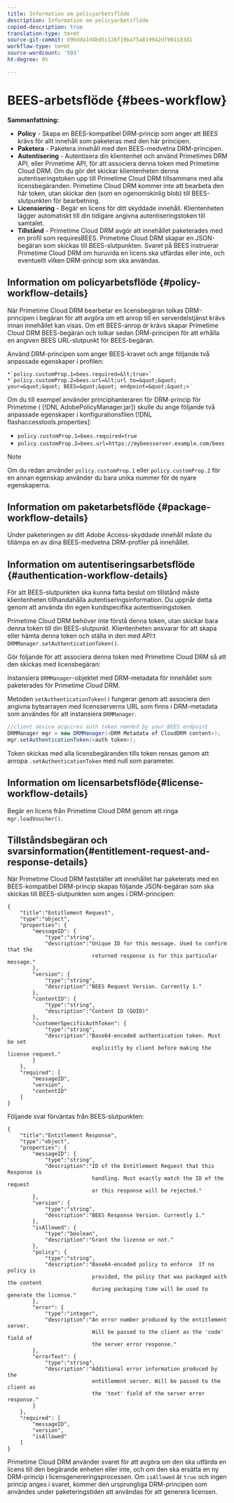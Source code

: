 ```yaml
---
title: Information om policyarbetsflöde
description: Information om policyarbetsflöde
copied-description: true
translation-type: tm+mt
source-git-commit: 89bdda1d4bd5c126f19ba75a819942df901183d1
workflow-type: tm+mt
source-wordcount: '593'
ht-degree: 0%

---
```



# BEES-arbetsflöde {#bees-workflow}

**Sammanfattning:**

* **Policy**  - Skapa en BEES-kompatibel DRM-princip som anger att BEES krävs för allt innehåll som paketeras med den här principen.
* **Paketera**  - Paketera innehåll med den BEES-medvetna DRM-principen.
* **Autentisering**  - Autentisera din klientenhet och använd Primetimes DRM API, eller Primetime API, för att associera denna token med Primetime Cloud DRM. Om du gör det skickar klientenheten denna autentiseringstoken upp till Primetime Cloud DRM tillsammans med alla licensbegäranden. Primetime Cloud DRM kommer inte att bearbeta den här token, utan skickar den (som en ogenomskinlig blob) till BEES-slutpunkten för bearbetning.
* **Licensiering**  - Begär en licens för ditt skyddade innehåll. Klientenheten lägger automatiskt till din tidigare angivna autentiseringstoken till samtalet.
* **Tillstånd**  - Primetime Cloud DRM avgör att innehållet paketerades med en profil som requiresBEES. Primetime Cloud DRM skapar en JSON-begäran som skickas till BEES-slutpunkten. Svaret på BEES instruerar Primetime Cloud DRM om huruvida en licens ska utfärdas eller inte, och eventuellt vilken DRM-princip som ska användas.

## Information om policyarbetsflöde {#policy-workflow-details}

När Primetime Cloud DRM bearbetar en licensbegäran tolkas DRM-principen i begäran för att avgöra om ett anrop till en serverdelstjänst krävs innan innehållet kan visas. Om ett BEES-anrop *är* krävs skapar Primetime Cloud DRM BEES-begäran och tolkar sedan DRM-principen för att erhålla en angiven BEES URL-slutpunkt för BEES-begäran.

Använd DRM-principen som anger BEES-kravet och ange följande två anpassade egenskaper i profilen:

    *`policy.customProp.1=bees.required=&lt;true>`
    *`policy.customProp.2=bees.url=&lt;url to=&quot;&quot; your=&quot;&quot; BEES=&quot;&quot; endpoint=&quot;&quot;>`

<!--<a id="example_F617FC49A4824C0CB234C92E57D876D3"></a>-->

Om du till exempel använder principhanteraren för DRM-princip för Primetime ( [!DNL AdobePolicyManager.jar]) skulle du ange följande två anpassade egenskaper i konfigurationsfilen [!DNL flashaccesstools.properties]:

* `policy.customProp.1=bees.required=true`
* `policy.customProp.2=bees.url=https://mybeesserver.example.com/bees`

>[!NOTE]
>
>Om du redan använder `policy.customProp.1` eller `policy.customProp.2` för en annan egenskap använder du bara unika nummer för de nyare egenskaperna.

## Information om paketarbetsflöde {#package-workflow-details}

Under paketeringen av ditt Adobe Access-skyddade innehåll måste du tillämpa en av dina BEES-medvetna DRM-profiler på innehållet.

## Information om autentiseringsarbetsflöde {#authentication-workflow-details}

För att BEES-slutpunkten ska kunna fatta beslut om tillstånd måste klientenheten tillhandahålla autentiseringsinformation. Du uppnår detta genom att använda din egen kundspecifika autentiseringstoken.

Primetime Cloud DRM behöver inte förstå denna token, utan skickar bara denna token till din BEES-slutpunkt. Klientenheten ansvarar för att skapa eller hämta denna token och ställa in den med API:t `DRMManager.setAuthenticationToken()`.

Gör följande för att associera denna token med Primetime Cloud DRM så att den skickas med licensbegäran:

Instansiera `DRMManager`-objektet med DRM-metadata för innehållet som paketerades för Primetime Cloud DRM.

Metoden `setAuthenticationToken()` fungerar genom att associera den angivna bytearrayen med licensserverns URL som finns i DRM-metadata som användes för att instansiera `DRMManager`.

```java
//client device acquires auth token needed by your BEES endpoint  
DRMManager mgr = new DRMManager(<DRM Metadata of CloudDRM content>);  
mgr.setAuthenticationToken(<auth token>);
```

Token skickas med alla licensbegäranden tills token rensas genom att anropa `.setAuthenticationToken` med null som parameter.

## Information om licensarbetsflöde{#license-workflow-details}

Begär en licens från Primetime Cloud DRM genom att ringa `mgr.loadVoucher()`.

## Tillståndsbegäran och svarsinformation{#entitlement-request-and-response-details}

När Primetime Cloud DRM fastställer att innehållet har paketerats med en BEES-kompatibel DRM-princip skapas följande JSON-begäran som ska skickas till BEES-slutpunkten som anges i DRM-principen:

```
{
    "title":"Entitlement Request",
    "type":"object",
    "properties": {
        "messageID": {
            "type":"string",
            "description":"Unique ID for this message. Used to confirm that the
                           returned response is for this particular message."
        },
        "version": {
            "type":"string",
            "description":"BEES Request Version. Currently 1."
        },
        "contentID": {
            "type":"string",
            "description":"Content ID (GUID)"
        },
        "customerSpecificAuthToken": {
            "type":"string",
            "description":"Base64-encoded authentication token. Must be set
                           explicitly by client before making the license request."
        }
    },
    "required": [
        "messageID",
        "version",
        "contentID"
    ]
}
```

Följande svar förväntas från BEES-slutpunkten:

```
{
    "title":"Entitlement Response",
    "type":"object",
    "properties": {
        "messageID": {
            "type":"string",
            "description":"ID of the Entitlement Request that this Response is
                           handling. Must exactly match the ID of the request
                           or this response will be rejected."
        },
        "version": {
            "type":"string",
            "description":"BEES Response Version. Currently 1."
        },
        "isAllowed": {
            "type":"boolean",
            "description":"Grant the license or not."
        },
        "policy": {
            "type":"string",
            "description":"Base64-encoded policy to enforce  If no policy is
                           provided, the policy that was packaged with the content
                           during packaging time will be used to generate the license."
        },
        "error": {
            "type":"integer",
            "description":"An error number produced by the entitlement server.
                           Will be passed to the client as the 'code' field of
                           the server error response."
        },
        "errorText": {
            "type":"string",
            "description":"Additional error information produced by the
                           entitlement server. Will be passed to the client as
                           the 'text' field of the server error response."
        }
    },
    "required": [
        "messageID",
        "version",
        "isAllowed"
    ]
}
```

Primetime Cloud DRM använder svaret för att avgöra om den ska utfärda en licens till den begärande enheten eller inte, och om den ska ersätta en ny DRM-princip i licensgenereringsprocessen. Om `isAllowed` är `true` och ingen princip anges i svaret, kommer den ursprungliga DRM-principen som användes under paketeringstiden att användas för att generera licensen.